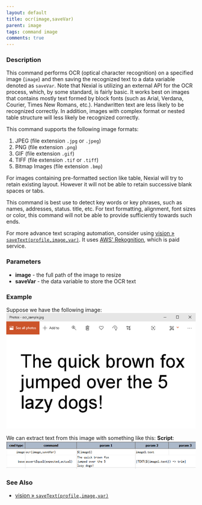```yaml
---
layout: default
title: ocr(image,saveVar)
parent: image
tags: command image
comments: true
---
```



### Description
This command performs OCR (optical character recognition) on a specified image (`image`) and then saving the 
recognized text to a data variable denoted as `saveVar`. Note that Nexial is utilizing an external API for the OCR 
process, which, by some standard, is fairly basic. It works best on images that contains mostly text formed by block
fonts (such as Arial, Verdana, Courier, Times New Romans, etc.). Handwritten text are less likely to be recognized 
correctly. In addition, images with complex format or nested table structure will less likely be recognized correctly.

This command supports the following image formats:
1. JPEG (file extension `.jpg` or `.jpeg`)
2. PNG (file extension `.png`)
3. GIF (file extension `.gif`)
4. TIFF (file extension `.tif` or `.tiff`)
5. Bitmap Images (file extension `.bmp`)

For images containing pre-formatted section like table, Nexial will try to retain existing layout. However it will not 
be able to retain successive blank spaces or tabs.

This command is best use to detect key words or key phrases, such as names, addresses, status. title, etc. For text 
formatting, alignment, font sizes or color, this command will not be able to provide sufficiently towards such ends.

For more advance text scraping automation, consider using 
[vision &raquo; `saveText(profile,image,var)`](../aws.vision/saveText(profile,image,var).md). It uses 
<a href="https://aws.amazon.com/rekognition/" class="external_link" target="_nexial_target">AWS' Rekognition</a>, 
which is paid service.


### Parameters
- **image** - the full path of the image to resize
- **saveVar** - the data variable to store the OCR text


### Example
Suppose we have the following image:<br/>
![](image/ocr_02.png)

We can extract text from this image with something like this: 
**Script**:<br/>
![](image/ocr_01.png)


### See Also
- [vision &raquo; `saveText(profile,image,var)`](../aws.vision/saveText(profile,image,var))
